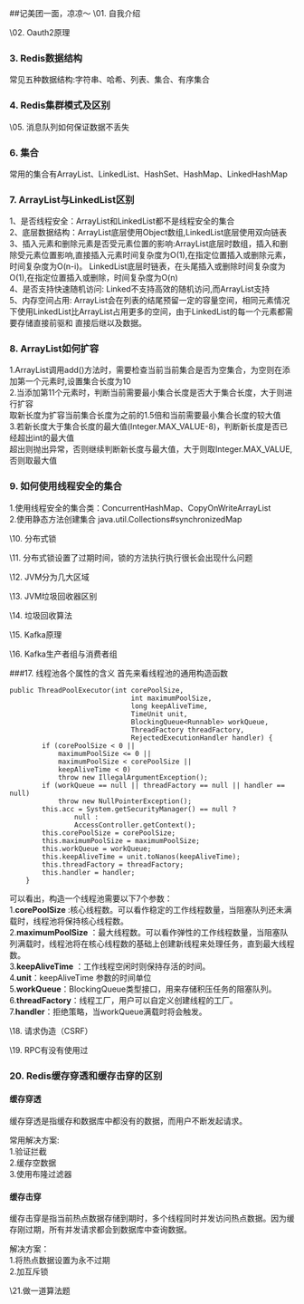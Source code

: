 ##记美团一面，凉凉～
\01. 自我介绍


\02. Oauth2原理


### 3. Redis数据结构 
常见五种数据结构:字符串、哈希、列表、集合、有序集合


### 4. Redis集群模式及区别


\05. 消息队列如何保证数据不丢失


### 6. 集合
常用的集合有ArrayList、LinkedList、HashSet、HashMap、LinkedHashMap


### 7. ArrayList与LinkedList区别
1、是否线程安全：ArrayList和LinkedList都不是线程安全的集合  
2、底层数据结构：ArrayList底层使用Object数组,LinkedList底层使用双向链表  
3、插入元素和删除元素是否受元素位置的影响:ArrayList底层时数组，插入和删除受元素位置影响,直接插入元素时间复杂度为O(1),在指定位置插入或删除元素，时间复杂度为O(n-i)。
   LinkedList底层时链表，在头尾插入或删除时间复杂度为O(1),在指定位置插入或删除，时间复杂度为O(n)   
4、是否支持快速随机访问: Linked不支持高效的随机访问,而ArrayList支持  
5、内存空间占用: ArrayList会在列表的结尾预留一定的容量空间，相同元素情况下使用LinkedList比ArrayList占用更多的空间，由于LinkedList的每一个元素都需要存储直接前驱和
  直接后继以及数据。


### 8. ArrayList如何扩容
1.ArrayList调用add()方法时，需要检查当前当前集合是否为空集合，为空则在添加第一个元素时,设置集合长度为10  
2.当添加第11个元素时，判断当前需要最小集合长度是否大于集合长度，大于则进行扩容  
  取新长度为扩容当前集合长度为之前的1.5倍和当前需要最小集合长度的较大值  
3.若新长度大于集合长度的最大值(Integer.MAX_VALUE-8)，判断新长度是否已经超出int的最大值  
  超出则抛出异常，否则继续判断新长度与最大值，大于则取Integer.MAX_VALUE,否则取最大值


### 9. 如何使用线程安全的集合
1.使用线程安全的集合类：ConcurrentHashMap、CopyOnWriteArrayList  
2.使用静态方法创建集合 java.util.Collections#synchronizedMap


\10. 分布式锁


\11. 分布式锁设置了过期时间，锁的方法执行执行很长会出现什么问题


\12. JVM分为几大区域


\13. JVM垃圾回收器区别


\14. 垃圾回收算法


\15. Kafka原理


\16. Kafka生产者组与消费者组


###17. 线程池各个属性的含义
首先来看线程池的通用构造函数
````shell script
public ThreadPoolExecutor(int corePoolSize,
                              int maximumPoolSize,
                              long keepAliveTime,
                              TimeUnit unit,
                              BlockingQueue<Runnable> workQueue,
                              ThreadFactory threadFactory,
                              RejectedExecutionHandler handler) {
        if (corePoolSize < 0 ||
            maximumPoolSize <= 0 ||
            maximumPoolSize < corePoolSize ||
            keepAliveTime < 0)
            throw new IllegalArgumentException();
        if (workQueue == null || threadFactory == null || handler == null)
            throw new NullPointerException();
        this.acc = System.getSecurityManager() == null ?
                null :
                AccessController.getContext();
        this.corePoolSize = corePoolSize;
        this.maximumPoolSize = maximumPoolSize;
        this.workQueue = workQueue;
        this.keepAliveTime = unit.toNanos(keepAliveTime);
        this.threadFactory = threadFactory;
        this.handler = handler;
    }
````
可以看出，构造一个线程池需要以下7个参数：  
1.**corePoolSize** :核心线程数。可以看作稳定的工作线程数量，当阻塞队列还未满载时，线程池将保持核心线程数。  
2.**maximumPoolSize** ：最大线程数。可以看作弹性的工作线程数量，当阻塞队列满载时，线程池将在核心线程数的基础上创建新线程来处理任务，直到最大线程数。  
3.**keepAliveTime** ：工作线程空闲时则保持存活的时间。  
4.**unit**：keepAliveTime 参数的时间单位  
5.**workQueue**：BlockingQueue类型接口，用来存储积压任务的阻塞队列。  
6.**threadFactory**：线程工厂，用户可以自定义创建线程的工厂。  
7.**handler**：拒绝策略，当workQueue满载时将会触发。


\18. 请求伪造（CSRF）


\19. RPC有没有使用过


### 20. Redis缓存穿透和缓存击穿的区别
#### 缓存穿透 
缓存穿透是指缓存和数据库中都没有的数据，而用户不断发起请求。

常用解决方案:  
1.验证拦截  
2.缓存空数据  
3.使用布隆过滤器
#### 缓存击穿
缓存击穿是指当前热点数据存储到期时，多个线程同时并发访问热点数据。因为缓存刚过期，所有并发请求都会到数据库中查询数据。

解决方案：  
1.将热点数据设置为永不过期  
2.加互斥锁



\21.做一道算法题